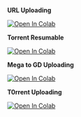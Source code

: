 <B>URL Uploading</B>
>
<a href="https://colab.research.google.com/github/FayedFahad/GDrive-Uploading/blob/master/URL_Transfer_%26_Drive_Copy.ipynb" target="_parent"><img src="https://colab.research.google.com/assets/colab-badge.svg" alt="Open In Colab"/></a>
>
<B>Torrent Resumable</B>
>
<a href="https://colab.research.google.com/github/FayedFahad/GDrive-Uploading/blob/master/Torrent_Resumable.ipynb" target="_parent"><img src="https://colab.research.google.com/assets/colab-badge.svg" alt="Open In Colab"/></a>
>
<B>Mega to GD Uploading</B>
>
<a href="https://colab.research.google.com/github/FayedFahad/GDrive-Uploading/blob/master/Mega_GD_Transfer.ipynb" target="_parent"><img src="https://colab.research.google.com/assets/colab-badge.svg" alt="Open In Colab"/></a>
>
<B>T0rrent Uploading</B>
>
<a href="https://colab.research.google.com/github/FayedFahad/GDrive-Uploading/blob/master/GD_Torrent_Github.ipynb" target="_parent"><img src="https://colab.research.google.com/assets/colab-badge.svg" alt="Open In Colab"/></a>
